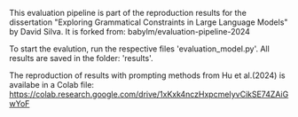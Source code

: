 This evaluation pipeline is part of the reproduction results for the dissertation "Exploring Grammatical Constraints in Large Language Models" by David Silva. 
It is forked from: babylm/evaluation-pipeline-2024

To start the evalution, run the respective files 'evaluation_model.py'. 
All results are saved in the folder: 'results'.

The reproduction of results with prompting methods from Hu et al.(2024) is availabe in a Colab file: https://colab.research.google.com/drive/1xKxk4nczHxpcmeIyvCikSE74ZAiGwYoF 
